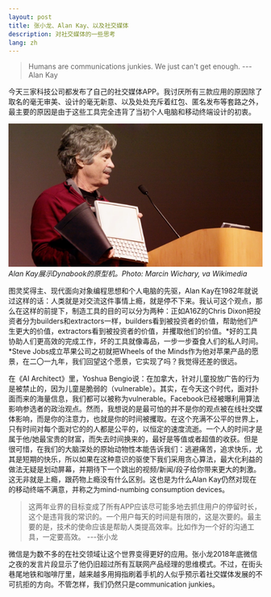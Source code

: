```yaml
---
layout: post
title: 张小龙、Alan Kay、以及社交媒体
description: 对社交媒体的一些思考
lang: zh
---
```


> Humans are communications junkies. We just can't get enough. ---Alan Kay

今天三家科技公司都发布了自己的社交媒体APP。我讨厌所有三款应用的原因除了取名的毫无审美、设计的毫无新意、以及处处充斥着红包、匿名发布等套路之外，最主要的原因是由于这些工具完全违背了当初个人电脑和移动终端设计的初衷。

![alan-kay-with-dynabook](/public/images/alan-kay-with-dynabook.webp)
*Alan Kay展示Dynabook的原型机。Photo:  Marcin Wichary, va Wikimedia*

图灵奖得主、现代面向对象编程思想和个人电脑的先驱，Alan Kay在1982年就说过这样的话：人类就是对交流这件事情上瘾，就是停不下来。我认可这个观点，那么在这样的前提下，制造工具的目的可以分为两种：正如A16Z的Chris Dixon把投资者分为builders和extractors一样，builders看到被投资者的价值，帮助他们产生更大的价值，extractors看到被投资者的价值，并攫取他们的价值。*好的工具协助人们更高效的完成工作，坏的工具就像毒品，一步一步蚕食人们的私人时间。*Steve Jobs成立苹果公司之初就把Wheels of the Minds作为他对苹果产品的愿景，在二〇一九年，我们回望这个愿景，它实现了吗？我觉得还差的很远。

在《AI Architect》里，Yoshua Bengio说：在加拿大，针对儿童投放广告的行为是被禁止的，因为儿童是脆弱的（vulnerable）。其实，在今天这个时代，面对扑面而来的海量信息，我们都可以被称为vulnerable。Facebook已经被曝利用算法影响参选者的政治观点。然而，我想说的是最可怕的并不是你的观点被在线社交媒体影响，而是你的注意力，也就是你的时间被攫取。在这个充满不公平的世界上，只有时间对每个面对它的的人都是公平的，以恒定的速度流逝。一个人的时间才是属于他/她最宝贵的财富，而失去时间换来的，最好是等值或者超值的收获。但是很可惜，在我们的大脑深处的原始动物性本能告诉我们：逃避痛苦，追求快乐，尤其是短期的快乐，所以如果在这种意识的驱使下我们采用贪心算法，最大化利益的做法无疑是划动屏幕，并期待下一个跳出的视频/新闻/段子给你带来更大的刺激。这无非就是上瘾，跟药物上瘾没有什么区别。这也是为什么Alan Kay仍然对现在的移动终端不满意，并称之为mind-numbing consumption devices。

>这两年业界的目标变成了所有APP应该尽可能多地去抓住用户的停留时长，这个是违背我的常识的。一个用户每天的时间是有限的，这是次要的。最主要的是，技术的使命应该是帮助人类提高效率。比如作为一个好的沟通工具，一定要高效。 ---张小龙

微信是为数不多的在社交领域让这个世界变得更好的应用。张小龙2018年底微信之夜的发言片段显示了他仍旧超过所有互联网产品经理的思维模式。不过，在街头巷尾地铁和咖啡厅里，越来越多用拇指刷着手机的人似乎预示着社交媒体发展的不可抗拒的方向。不管怎样，我们仍然只是communication junkies。

